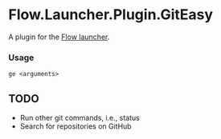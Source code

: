 Flow.Launcher.Plugin.GitEasy
==================

A plugin for the [Flow launcher](https://github.com/Flow-Launcher/Flow.Launcher).

### Usage

    ge <arguments>

## TODO

* Run other git commands, i.e., status
* Search for repositories on GitHub